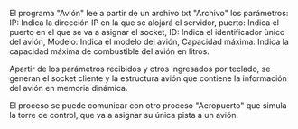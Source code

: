El programa "Avión" lee a partir de un archivo txt "Archivo" los parámetros:
IP: Indica la dirección IP en la que se alojará el servidor,
puerto: Indica el puerto en el que se va a asignar el socket,
ID: Indica el identificador ùnico del avión,
Modelo: Indica el modelo del avión,
Capacidad máxima: Indica la capacidad máxima de combustible del avión en litros.

Apartir de los parámetros recibidos y otros ingresados por teclado, se generan el socket cliente y la estructura avión que contiene la información del avión en memoria dinámica.

El proceso se puede comunicar con otro proceso "Aeropuerto" que simula la torre de control, que va a asignar su única pista a un avión.


